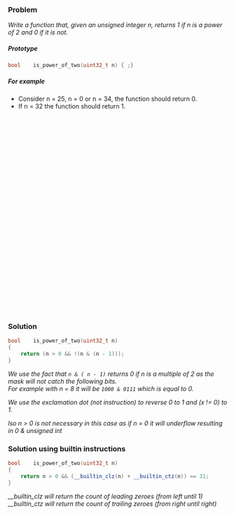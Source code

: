 ### Problem

*Write a function that, given an unsigned integer n, returns 1 if n is a power of 2 and 0 if it is not.*

##### Prototype
```c++
bool    is_power_of_two(uint32_t n) { ;}
```

##### For example
* Consider n = 25, n = 0 or n = 34, the function should return 0.
* If n = 32 the function should return 1.


<pre>




























</pre>


### Solution
```c++
bool    is_power_of_two(uint32_t n)
{
	return (n > 0 && !(n & (n - 1)));
}
```

*We use the fact that ```n & ( n - 1)``` returns 0 if n is a multiple of 2 as the mask will not catch the following bits.  
For example with n = 8 it will be ```1000 & 0111``` which is equal to 0.*

*We use the exclamation dot (not instruction) to reverse 0 to 1 and (x != 0) to 1.*

*lso n > 0 is not necessary in this case as if n = 0 it will underflow resulting in 0 & unsigned int*

### Solution using builtin instructions
```c++
bool    is_power_of_two(uint32_t n)
{
	return n > 0 && (__builtin_clz(n) + __builtin_ctz(n)) == 31;
}
```

*__builtin_clz will return the count of leading zeroes (from left until 1)*    
*__builtin_ctz will return the count of trailing zeroes (from right until right)*  
